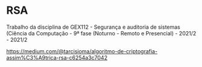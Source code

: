 # RSA
Trabalho da disciplina de GEX112 - Segurança e auditoria de sistemas (Ciência da Computação - 9ª fase (Noturno - Remoto e Presencial) - 2021/2 - 2021/2

https://medium.com/@tarcisioma/algoritmo-de-criptografia-assim%C3%A9trica-rsa-c6254a3c7042
